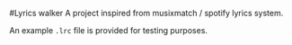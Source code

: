 #Lyrics walker
A project inspired from musixmatch / spotify lyrics system.

An example `.lrc` file is provided for testing purposes.